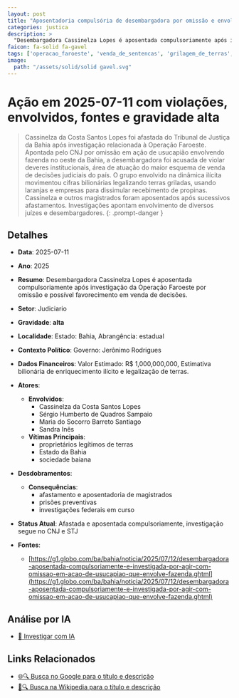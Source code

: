 ```yaml
---
layout: post
title: "Aposentadoria compulsória de desembargadora por omissão e envolvimento em esquema de venda de decisões"
categories: justica
description: > 
  "Desembargadora Cassinelza Lopes é aposentada compulsoriamente após investigação da Operação Faroeste por omissão e possível favorecimento em venda de decisões."
faicon: fa-solid fa-gavel
tags: ['operacao_faroeste', 'venda_de_sentencas', 'grilagem_de_terras', 'cnj', 'corrupcao', 'cassinelza-da-costa-santos-lopes', 'sergio-humberto-de-quadros-sampaio', 'maria-do-socorro-barreto-santiago', 'sandra-ines', 'proprietarios-legitimos-de-terras', 'estado-da-bahia', 'sociedade-baiana', 'afastamento-e-aposentadoria-de-magistrados', 'prisoes-preventivas', 'investigacoes-federais-em-curso', 'gravidade-alta', 'judiciario']
image:
  path: "/assets/solid/solid gavel.svg"
---
```


# Ação em 2025-07-11 com violações, envolvidos, fontes e gravidade alta

> Cassinelza da Costa Santos Lopes foi afastada do Tribunal de Justiça da Bahia após investigação relacionada à Operação Faroeste. Apontada pelo CNJ por omissão em ação de usucapião envolvendo fazenda no oeste da Bahia, a desembargadora foi acusada de violar deveres institucionais, área de atuação do maior esquema de venda de decisões judiciais do país. O grupo envolvido na dinâmica ilícita movimentou cifras bilionárias legalizando terras griladas, usando laranjas e empresas para dissimular recebimento de propinas. Cassinelza e outros magistrados foram aposentados após sucessivos afastamentos. Investigações apontam envolvimento de diversos juízes e desembargadores.
{: .prompt-danger }

## Detalhes
- **Data**: 2025-07-11
- **Ano**: 2025
- **Resumo**: Desembargadora Cassinelza Lopes é aposentada compulsoriamente após investigação da Operação Faroeste por omissão e possível favorecimento em venda de decisões.
- **Setor**: Judiciario
- **Gravidade**: **alta** <i class="fas fa-solid fa-gavel"></i>
- **Localidade**: Estado: Bahia, Abrangência: estadual
- **Contexto Político**: Governo: Jerônimo Rodrigues
- **Dados Financeiros**: Valor Estimado: R$ 1,000,000,000, Estimativa bilionária de enriquecimento ilícito e legalização de terras.

- **Atores**:
  - **Envolvidos**:
    - Cassinelza da Costa Santos Lopes
    - Sérgio Humberto de Quadros Sampaio
    - Maria do Socorro Barreto Santiago
    - Sandra Inês
  - **Vítimas Principais**:
    - proprietários legítimos de terras
    - Estado da Bahia
    - sociedade baiana
- **Desdobramentos**:
  - **Consequências**:
    - afastamento e aposentadoria de magistrados
    - prisões preventivas
    - investigações federais em curso
- **Status Atual**: Afastada e aposentada compulsoriamente, investigação segue no CNJ e STJ

- **Fontes**:
  - [https://g1.globo.com/ba/bahia/noticia/2025/07/12/desembargadora-aposentada-compulsoriamente-e-investigada-por-agir-com-omissao-em-acao-de-usucapiao-que-envolve-fazenda.ghtml](https://g1.globo.com/ba/bahia/noticia/2025/07/12/desembargadora-aposentada-compulsoriamente-e-investigada-por-agir-com-omissao-em-acao-de-usucapiao-que-envolve-fazenda.ghtml)

## Análise por IA
- [🤖 Investigar com IA](https://www.perplexity.ai/search?q=%20Aposentadoria%20compuls%C3%B3ria%20de%20desembargadora%20por%20omiss%C3%A3o%20e%20envolvimento%20em%20esquema%20de%20venda%20de%20decis%C3%B5es%20Desembargadora%20Cassinelza%20Lopes%20%C3%A9%20aposentada%20compulsoriamente%20ap%C3%B3s%20investiga%C3%A7%C3%A3o%20da%20Opera%C3%A7%C3%A3o%20Faroeste%20por%20omiss%C3%A3o%20e%20poss%C3%ADvel%20favorecimento%20em%20venda%20de%20decis%C3%B5es.%20Cassinelza%20da%20Costa%20Santos%20Lopes%20foi%20afastada%20do%20Tribunal%20de%20Justi%C3%A7a%20da%20Bahia%20ap%C3%B3s%20investiga%C3%A7%C3%A3o%20relacionada%20%C3%A0%20Opera%C3%A7%C3%A3o%20Faroeste.%20Apontada%20pelo%20CNJ%20por%20omiss%C3%A3o%20em%20a%C3%A7%C3%A3o%20de%20usucapi%C3%A3o%20envolvendo%20fazenda%20no%20oeste%20da%20Bahia%2C%20a%20desembargadora%20foi%20acusada%20de%20violar%20deveres%20institucionais%2C%20%C3%A1rea%20de%20atua%C3%A7%C3%A3o%20do%20maior%20esquema%20de%20venda%20de%20decis%C3%B5es%20judiciais%20do%20pa%C3%ADs.%20O%20grupo%20envolvido%20na%20din%C3%A2mica%20il%C3%ADcita%20movimentou%20cifras%20bilion%C3%A1rias%20legalizando%20terras%20griladas%2C%20usando%20laranjas%20e%20empresas%20para%20dissimular%20recebimento%20de%20propinas.%20Cassinelza%20e%20outros%20magistrados%20foram%20aposentados%20ap%C3%B3s%20sucessivos%20afastamentos.%20Investiga%C3%A7%C3%B5es%20apontam%20envolvimento%20de%20diversos%20ju%C3%ADzes%20e%20desembargadores.%20opera%C3%A7%C3%A3o_faroeste%20venda_de_sentencas%20grilagem_de_terras%20CNJ%20corrup%C3%A7%C3%A3o%202025%20gravidade%20alta%20setor%20Judiciario)

## Links Relacionados
- [🌐🔍 Busca no Google para o título e descrição](https://www.google.com/search?q=%20Aposentadoria%20compuls%C3%B3ria%20de%20desembargadora%20por%20omiss%C3%A3o%20e%20envolvimento%20em%20esquema%20de%20venda%20de%20decis%C3%B5es%20Desembargadora%20Cassinelza%20Lopes%20%C3%A9%20aposentada%20compulsoriamente%20ap%C3%B3s%20investiga%C3%A7%C3%A3o%20da%20Opera%C3%A7%C3%A3o%20Faroeste%20por%20omiss%C3%A3o%20e%20poss%C3%ADvel%20favorecimento%20em%20venda%20de%20decis%C3%B5es.%20Cassinelza%20da%20Costa%20Santos%20Lopes%20foi%20afastada%20do%20Tribunal%20de%20Justi%C3%A7a%20da%20Bahia%20ap%C3%B3s%20investiga%C3%A7%C3%A3o%20relacionada%20%C3%A0%20Opera%C3%A7%C3%A3o%20Faroeste.%20Apontada%20pelo%20CNJ%20por%20omiss%C3%A3o%20em%20a%C3%A7%C3%A3o%20de%20usucapi%C3%A3o%20envolvendo%20fazenda%20no%20oeste%20da%20Bahia%2C%20a%20desembargadora%20foi%20acusada%20de%20violar%20deveres%20institucionais%2C%20%C3%A1rea%20de%20atua%C3%A7%C3%A3o%20do%20maior%20esquema%20de%20venda%20de%20decis%C3%B5es%20judiciais%20do%20pa%C3%ADs.%20O%20grupo%20envolvido%20na%20din%C3%A2mica%20il%C3%ADcita%20movimentou%20cifras%20bilion%C3%A1rias%20legalizando%20terras%20griladas%2C%20usando%20laranjas%20e%20empresas%20para%20dissimular%20recebimento%20de%20propinas.%20Cassinelza%20e%20outros%20magistrados%20foram%20aposentados%20ap%C3%B3s%20sucessivos%20afastamentos.%20Investiga%C3%A7%C3%B5es%20apontam%20envolvimento%20de%20diversos%20ju%C3%ADzes%20e%20desembargadores.%20opera%C3%A7%C3%A3o_faroeste%20venda_de_sentencas%20grilagem_de_terras%20CNJ%20corrup%C3%A7%C3%A3o%202025%20gravidade%20alta%20setor%20Judiciario)
- [📖🔍 Busca na Wikipedia para o título e descrição](https://pt.wikipedia.org/w/index.php?search=%20Aposentadoria%20compuls%C3%B3ria%20de%20desembargadora%20por%20omiss%C3%A3o%20e%20envolvimento%20em%20esquema%20de%20venda%20de%20decis%C3%B5es%20Desembargadora%20Cassinelza%20Lopes%20%C3%A9%20aposentada%20compulsoriamente%20ap%C3%B3s%20investiga%C3%A7%C3%A3o%20da%20Opera%C3%A7%C3%A3o%20Faroeste%20por%20omiss%C3%A3o%20e%20poss%C3%ADvel%20favorecimento%20em%20venda%20de%20decis%C3%B5es.%20Cassinelza%20da%20Costa%20Santos%20Lopes%20foi%20afastada%20do%20Tribunal%20de%20Justi%C3%A7a%20da%20Bahia%20ap%C3%B3s%20investiga%C3%A7%C3%A3o%20relacionada%20%C3%A0%20Opera%C3%A7%C3%A3o%20Faroeste.%20Apontada%20pelo%20CNJ%20por%20omiss%C3%A3o%20em%20a%C3%A7%C3%A3o%20de%20usucapi%C3%A3o%20envolvendo%20fazenda%20no%20oeste%20da%20Bahia%2C%20a%20desembargadora%20foi%20acusada%20de%20violar%20deveres%20institucionais%2C%20%C3%A1rea%20de%20atua%C3%A7%C3%A3o%20do%20maior%20esquema%20de%20venda%20de%20decis%C3%B5es%20judiciais%20do%20pa%C3%ADs.%20O%20grupo%20envolvido%20na%20din%C3%A2mica%20il%C3%ADcita%20movimentou%20cifras%20bilion%C3%A1rias%20legalizando%20terras%20griladas%2C%20usando%20laranjas%20e%20empresas%20para%20dissimular%20recebimento%20de%20propinas.%20Cassinelza%20e%20outros%20magistrados%20foram%20aposentados%20ap%C3%B3s%20sucessivos%20afastamentos.%20Investiga%C3%A7%C3%B5es%20apontam%20envolvimento%20de%20diversos%20ju%C3%ADzes%20e%20desembargadores.%20opera%C3%A7%C3%A3o_faroeste%20venda_de_sentencas%20grilagem_de_terras%20CNJ%20corrup%C3%A7%C3%A3o%202025%20gravidade%20alta%20setor%20Judiciario)

